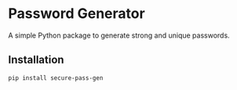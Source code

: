 # Password Generator

A simple Python package to generate strong and unique passwords.

## Installation

```sh
pip install secure-pass-gen
